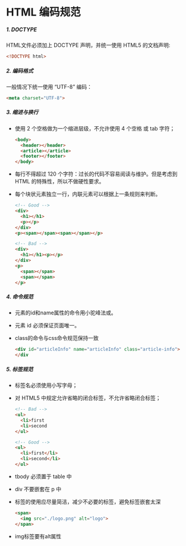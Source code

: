 # HTML 编码规范

##### 1. DOCTYPE

HTML文件必须加上 DOCTYPE 声明，并统一使用 HTML5 的文档声明:

```html
<!DOCTYPE html>
```

##### 2. 编码格式

一般情况下统一使用 “UTF-8” 编码：

```html
<meta charset="UTF-8">
```

##### 3. 缩进与换行

* 使用 2 个空格做为一个缩进层级，不允许使用 4 个空格 或 tab 字符；

  ```html
  <body>
    <header></header>
    <article></article>
    <footer></footer>
  </body>
  ```

* 每行不得超过 120 个字符：过长的代码不容易阅读与维护。但是考虑到 HTML 的特殊性，所以不做硬性要求。

* 每个块状元素独立一行，内联元素可以根据上一条规则来判断。

  ```html
  <!-- Good -->
  <div>
    <h1></h1>
    <p></p>
  </div>	
  <p><span></span><span></span></p>
  
  <!-- Bad -->
  <div>
    <h1></h1><p></p>
  </div>	
  <p> 
    <span></span>
    <span></span>
  </p>
  ```

##### 4. 命令规范

* 元素的id和name属性的命令用小驼峰法或。

* 元素 id 必须保证页面唯一。

* class的命令与css命令规范保持一致

  ```html
  <div id="articleInfo" name="articleInfo" class="article-info">
  </div
  ```

##### 5. 标签规范

* 标签名必须使用小写字母；

* 对 HTML5 中规定允许省略的闭合标签，不允许省略闭合标签；

  ```html
  <!-- Bad -->
  <ul>
    <li>first
    <li>second
  </ul>
  
  <!-- Good -->
  <ul>
    <li>first</li>
    <li>second</li>
  </ul>
  ```

* tbody 必须置于 table 中

* div 不要嵌套在 p 中 

* 标签的使用应尽量简洁，减少不必要的标签，避免标签嵌套太深

  ```html
  <span>
    <img src="./logo.png" alt="logo">
  </span>
  ```

* img标签要有alt属性